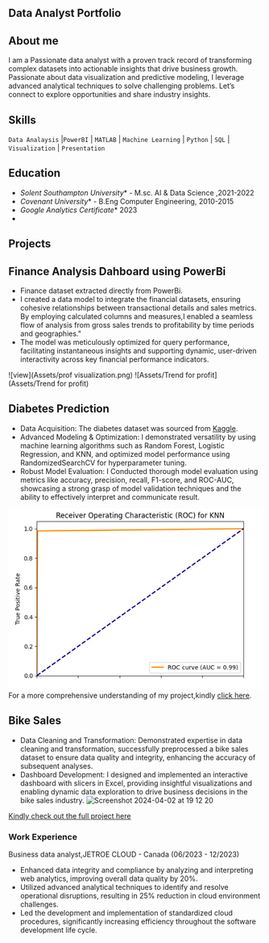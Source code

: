 ## Data Analyst Portfolio 
## About me
I am a Passionate  data analyst with a proven track record of transforming complex datasets into actionable insights that drive business growth. Passionate about data visualization and predictive modeling, I leverage advanced analytical techniques to solve challenging problems. Let’s connect to explore opportunities and share industry insights.
## Skills
<code>Data Analaysis</code> |<code>PowerBI</code> | <code>MATLAB</code> | <code>Machine Learning</code> | <code>Python</code> | <code>SQL</code> | <code>Visualization</code> | <code>Presentation</code>

## Education
- *Solent Southampton University** - M.sc. AI & Data Science ,2021-2022
- *Covenant University** - B.Eng Computer Engineering, 2010-2015
- *Google Analytics Certificate** 2023
- 
## Projects
## Finance Analysis Dahboard using PowerBi
- Finance dataset extracted directly from PowerBi.
- I created a data model to integrate the financial datasets, ensuring cohesive relationships between transactional details and sales metrics. By employing calculated columns and measures,I enabled a seamless flow of analysis from gross sales trends to profitability by time periods and geographies."
- The model was meticulously optimized for query performance, facilitating instantaneous insights and supporting dynamic, user-driven interactivity across key financial performance indicators.

![view](Assets/prof visualization.png) ![Assets/Trend for profit](Assets/Trend for profit)

## Diabetes Prediction
- Data Acquisition: The diabetes dataset was sourced from [Kaggle](https://www.kaggle.com/datasets/nanditapore/healthcare-diabetes/data).
- Advanced Modeling & Optimization: I demonstrated versatility by using machine learning algorithms such as Random Forest, Logistic Regression, and KNN, and optimized model performance using RandomizedSearchCV for hyperparameter tuning.
- Robust Model Evaluation: I Conducted thorough model evaluation using metrics like accuracy, precision, recall, F1-score, and ROC-AUC, showcasing a strong grasp of model validation techniques and the ability to effectively interpret and communicate result.

![ROC](Assets/ROC)
For a more comprehensive understanding of my project,kindly [click here](https://www.kaggle.com/code/chikkychoc/notebook973d3c5b8a/input).

## Bike Sales
-  Data Cleaning and Transformation: Demonstrated expertise in data cleaning and transformation, successfully preprocessed a bike sales dataset to ensure data quality and integrity, enhancing the accuracy of subsequent analyses.
- Dashboard Development: I designed and implemented an interactive dashboard with slicers in Excel, providing insightful visualizations and enabling dynamic data exploration to drive business decisions in the bike sales industry.
![Screenshot 2024-04-02 at 19 12 20](https://github.com/stellatee19/stellatee19.github.io/assets/164964860/e99bbefb-7299-44aa-8878-417f042096f3)

[Kindly check out the full project here](https://github.com/stellatee19/Stellaprojects/blob/60f59a520196e724059b45441878632af11da116/Excel%20Project%20Dataset.xlsx)

### Work Experience
Business data analyst,JETROE CLOUD - Canada (06/2023 - 12/2023)
- Enhanced data integrity and compliance by analyzing and interpreting web analytics, improving overall
data quality by 20%.
- Utilized advanced analytical techniques to identify and resolve operational disruptions, resulting in 25%
reduction in cloud environment challenges.
- Led the development and implementation of standardized cloud procedures, significantly increasing
efficiency throughout the software development life cycle.
